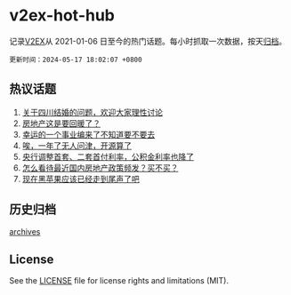 # v2ex-hot-hub

 记录[V2EX](https://www.v2ex.com/)从 2021-01-06 日至今的热门话题。每小时抓取一次数据，按天[归档](archives)。

`更新时间：2024-05-17 18:02:07 +0800`

## 热议话题

1. [关于四川结婚的问题，欢迎大家理性讨论](https://www.v2ex.com/t/1041505)
1. [房地产这是要回暖了？](https://www.v2ex.com/t/1041514)
1. [幸运的一个事业编来了不知道要不要去](https://www.v2ex.com/t/1041588)
1. [唉，一年了无人问津，开源算了](https://www.v2ex.com/t/1041478)
1. [央行调整首套、二套首付利率，公积金利率也降了](https://www.v2ex.com/t/1041616)
1. [怎么看待最近国内房地产政策频发？买不买？](https://www.v2ex.com/t/1041599)
1. [现在黑苹果应该已经走到尾声了吧](https://www.v2ex.com/t/1041507)

## 历史归档

[archives](archives)

## License

See the [LICENSE](LICENSE) file for license rights and limitations (MIT).
